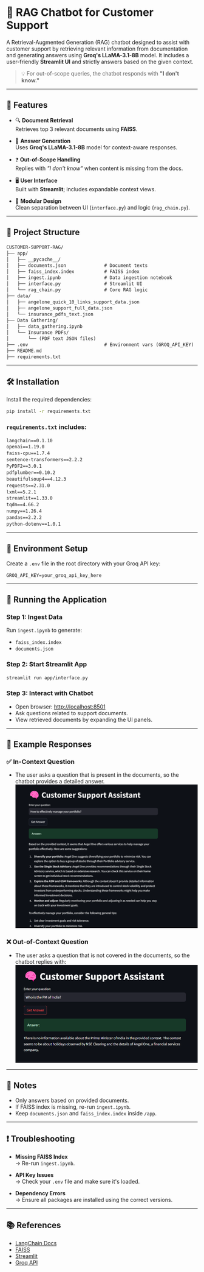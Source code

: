 # 🤖 RAG Chatbot for Customer Support

A Retrieval-Augmented Generation (RAG) chatbot designed to assist with customer support by retrieving relevant information from documentation and generating answers using **Groq's LLaMA-3.1-8B** model. It includes a user-friendly **Streamlit UI** and strictly answers based on the given context.

> 💡 For out-of-scope queries, the chatbot responds with **"I don't know."**

---

## 🚀 Features

- 🔍 **Document Retrieval**  
  Retrieves top 3 relevant documents using **FAISS**.

- 🤖 **Answer Generation**  
  Uses **Groq's LLaMA-3.1-8B** model for context-aware responses.

- ❓ **Out-of-Scope Handling**  
  Replies with _"I don't know"_ when content is missing from the docs.

- 🖥️ **User Interface**  
  Built with **Streamlit**; includes expandable context views.

- 🧱 **Modular Design**  
  Clean separation between UI (`interface.py`) and logic (`rag_chain.py`).

---

## 📁 Project Structure

```
CUSTOMER-SUPPORT-RAG/
├── app/
│   ├── __pycache__/
│   ├── documents.json              # Document texts
│   ├── faiss_index.index           # FAISS index
│   ├── ingest.ipynb                # Data ingestion notebook
│   ├── interface.py                # Streamlit UI
│   └── rag_chain.py                # Core RAG logic
├── data/
│   ├── angelone_quick_10_links_support_data.json
│   ├── angelone_support_full_data.json
│   └── insurance_pdfs_text.json
├── Data Gathering/
│   ├── data_gathering.ipynb
│   └── Insurance PDFs/
│       └── (PDF text JSON files)
├── .env                            # Environment vars (GROQ_API_KEY)
├── README.md
├── requirements.txt
```

---

## 🛠️ Installation

Install the required dependencies:

```bash
pip install -r requirements.txt
```

### `requirements.txt` includes:

```txt
langchain==0.1.10
openai==1.19.0
faiss-cpu==1.7.4
sentence-transformers==2.2.2
PyPDF2==3.0.1
pdfplumber==0.10.2
beautifulsoup4==4.12.3
requests==2.31.0
lxml==5.2.1
streamlit==1.33.0
tqdm==4.66.2
numpy==1.26.4
pandas==2.2.2
python-dotenv==1.0.1
```

---

## 🔑 Environment Setup

Create a `.env` file in the root directory with your Groq API key:

```
GROQ_API_KEY=your_groq_api_key_here
```

---

## 🚦 Running the Application

### Step 1: Ingest Data

Run `ingest.ipynb` to generate:

- `faiss_index.index`
- `documents.json`

### Step 2: Start Streamlit App

```bash
streamlit run app/interface.py
```

### Step 3: Interact with Chatbot

- Open browser: [http://localhost:8501](http://localhost:8501)
- Ask questions related to support documents.
- View retrieved documents by expanding the UI panels.

---

## 🎯 Example Responses

### ✅ In-Context Question
- The user asks a question that is present in the documents, so the chatbot provides a detailed answer.
![alt text](image.png)

### ❌ Out-of-Context Question
- The user asks a question that is not covered in the documents, so the chatbot replies with:
![alt text](image-1.png)

--- 

## 📝 Notes

- Only answers based on provided documents.
- If FAISS index is missing, re-run `ingest.ipynb`.
- Keep `documents.json` and `faiss_index.index` inside `/app`.

---

## ❗ Troubleshooting

- **Missing FAISS Index**  
  → Re-run `ingest.ipynb`.

- **API Key Issues**  
  → Check your `.env` file and make sure it's loaded.

- **Dependency Errors**  
  → Ensure all packages are installed using the correct versions.

---

## 📚 References

- [LangChain Docs](https://docs.langchain.com/)
- [FAISS](https://github.com/facebookresearch/faiss)
- [Streamlit](https://streamlit.io/)
- [Groq API](https://groq.com/)